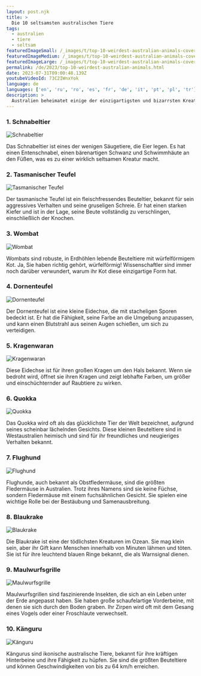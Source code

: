 ```yaml
---
layout: post.njk
title: >
  Die 10 seltsamsten australischen Tiere
tags:
  - australien
  - tiere
  - seltsam
featuredImageSmall: /_images/t/top-10-weirdest-australian-animals-cover-de-small.webp
featuredImageMedium: /_images/t/top-10-weirdest-australian-animals-cover-de-medium.webp
featuredImageLarge: /_images/t/top-10-weirdest-australian-animals-cover-de-large.webp
permalink: /de/2023/top-10-weirdest-australian-animals.html
date: 2023-07-31T09:00:48.139Z
youtubeVideoId: 73C2IWnxYok
language: de
languages: ['en', 'ru', 'ro', 'es', 'fr', 'de', 'it', 'pt', 'pl', 'tr']
description: >
  Australien beheimatet einige der einzigartigsten und bizarrsten Kreaturen der Erde. Von seltsam aussehenden Beuteltieren bis hin zu giftigen Reptilien, hier ist eine Liste der 10 seltsamsten australischen Tiere, die Sie überraschen und faszinieren werden.
---
```


### 1. Schnabeltier

![Schnabeltier](/_images/2/222c863e85f6a5f564125ce3adfa40e2-medium.webp)

Das Schnabeltier ist eines der wenigen Säugetiere, die Eier legen. Es hat einen Entenschnabel, einen bärenartigen Schwanz und Schwimmhäute an den Füßen, was es zu einer wirklich seltsamen Kreatur macht.

### 2. Tasmanischer Teufel

![Tasmanischer Teufel](/_images/f/f17e621910db27a984c18af6bb5e3d2b-medium.webp)

Der tasmanische Teufel ist ein fleischfressendes Beuteltier, bekannt für sein aggressives Verhalten und seine gruseligen Schreie. Er hat einen starken Kiefer und ist in der Lage, seine Beute vollständig zu verschlingen, einschließlich der Knochen.

### 3. Wombat

![Wombat](/_images/1/1ca254437eef8277fe27e1353f4b74e3-medium.webp)

Wombats sind robuste, in Erdhöhlen lebende Beuteltiere mit würfelförmigem Kot. Ja, Sie haben richtig gehört, würfelförmig! Wissenschaftler sind immer noch darüber verwundert, warum ihr Kot diese einzigartige Form hat.

### 4. Dornenteufel

![Dornenteufel](/_images/4/43aeb3436fae55c4677553d8ad139cbc-medium.webp)

Der Dornenteufel ist eine kleine Eidechse, die mit stacheligen Sporen bedeckt ist. Er hat die Fähigkeit, seine Farbe an die Umgebung anzupassen, und kann einen Blutstrahl aus seinen Augen schießen, um sich zu verteidigen.

### 5. Kragenwaran

![Kragenwaran](/_images/6/6f35b9d5578b00e354f99dc94bb01267-medium.webp)

Diese Eidechse ist für ihren großen Kragen um den Hals bekannt. Wenn sie bedroht wird, öffnet sie ihren Kragen und zeigt lebhafte Farben, um größer und einschüchternder auf Raubtiere zu wirken.

### 6. Quokka

![Quokka](/_images/f/fadadc2570235abe2cd46abb18033449-medium.webp)

Das Quokka wird oft als das glücklichste Tier der Welt bezeichnet, aufgrund seines scheinbar lächelnden Gesichts. Diese kleinen Beuteltiere sind in Westaustralien heimisch und sind für ihr freundliches und neugieriges Verhalten bekannt.

### 7. Flughund

![Flughund](/_images/5/55c6a9af702c3f3c9106d189edaf5e79-medium.webp)

Flughunde, auch bekannt als Obstfledermäuse, sind die größten Fledermäuse in Australien. Trotz ihres Namens sind sie keine Füchse, sondern Fledermäuse mit einem fuchsähnlichen Gesicht. Sie spielen eine wichtige Rolle bei der Bestäubung und Samenausbreitung.

### 8. Blaukrake

![Blaukrake](/_images/0/0c73e6fc6468d1b56613a963336808f9-medium.webp)

Die Blaukrake ist eine der tödlichsten Kreaturen im Ozean. Sie mag klein sein, aber ihr Gift kann Menschen innerhalb von Minuten lähmen und töten. Sie ist für ihre leuchtend blauen Ringe bekannt, die als Warnsignal dienen.

### 9. Maulwurfsgrille

![Maulwurfsgrille](/_images/a/a0ce2b2715e58ab32bfd8e66720e8d25-medium.webp)

Maulwurfsgrillen sind faszinierende Insekten, die sich an ein Leben unter der Erde angepasst haben. Sie haben große schaufelartige Vorderbeine, mit denen sie sich durch den Boden graben. Ihr Zirpen wird oft mit dem Gesang eines Vogels oder einer Froschlaute verwechselt.

### 10. Känguru

![Känguru](/_images/d/d9589a3ad489c14bd307700240c61879-medium.webp)

Kängurus sind ikonische australische Tiere, bekannt für ihre kräftigen Hinterbeine und ihre Fähigkeit zu hüpfen. Sie sind die größten Beuteltiere und können Geschwindigkeiten von bis zu 64 km/h erreichen.

